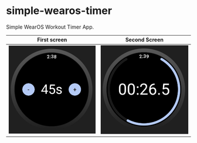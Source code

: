 # simple-wearos-timer

Simple WearOS Workout Timer App.

|        First screen        |     Second Screen     |
| :------------------------: | :-------------------: |
| ![](assets/timepicker.png) | ![](assets/timer.png) |
